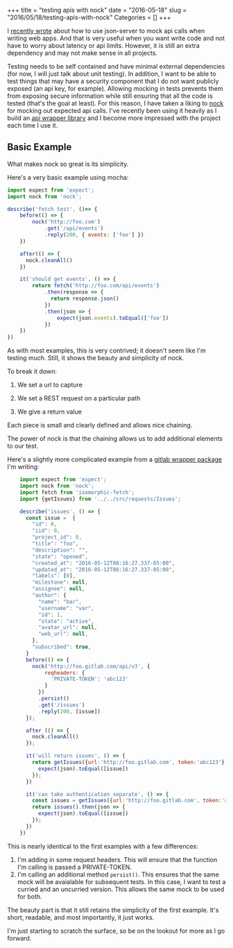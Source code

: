 +++
title = "testing apis with nock"
date = "2016-05-18"
slug = "2016/05/18/testing-apis-with-nock"
Categories = []
+++

I [recently wrote](/blog/2016/04/07/mocking-apis-locally-with-webpack-dot-environmentplugin-and-json-server/) about how to use json-server to mock api calls when writing web apps.
And that is very useful when you want write code and not have to worry about latency or api limits.
However, it is still an extra dependency and may not make sense in all projects.

Testing needs to be self contained and have minimal external dependencies (for now, I will just talk about unit testing).
In addition, I want to be able to test things that may have a security component that I do not want publicly exposed (an api key, for example).
Allowing mocking in tests prevents them from exposing secure information while still ensuring that all the code is tested (that's the goal at least).
For this reason, I have taken a liking to [nock](https://github.com/node-nock/nock) for mocking out expected api calls.
I've recently been using it heavily as I build an [api wrapper library](https://github.com/jsmapr1/frontend-gitlab/) and I become more impressed with the project each time I use it.

## Basic Example

What makes nock so great is its simplicity.

Here's a very basic example using mocha:

```javascript
import expect from 'expect';
import nock from 'nock';

describe('fetch test', ()=> {
    before(() => {
        nock('http://foo.com')
            .get('/api/events')
            .reply(200, { events: ['foo'] })
    })

    after(() => {
      nock.cleanAll()
    })

    it('should get events', () => {
        return fetch('http://foo.com/api/events')
            .then(response => {
              return response.json()
            })
            .then(json => {
                expect(json.events).toEqual(['foo'])
            })
    })
})

```

As with most examples, this is very contrived; it doesn't seem like I'm testing much.
Still, it shows the beauty and simplicity of nock.

To break it down: 

1. We set a url to capture

2. We set a REST request on a particular path

3. We give a return value

Each piece is small and clearly defined and allows nice chaining.

The power of nock is that the chaining allows us to add additional elements to our test.

Here's a slightly more complicated example from a [gitlab wrapper package](https://github.com/jsmapr1/frontend-gitlab/blob/a704f8f5fc2bc6165811ba31da8fbe401c37fd25/test/requests/issues--test.js) I'm writing:

```javascript
    import expect from 'expect';
    import nock from 'nock';
    import fetch from 'isomorphic-fetch';
    import {getIssues} from '../../src/requests/Issues';

    describe('issues', () => {
      const issue =  {
        "id": 0,
        "iid": 0,
        "project_id": 0,
        "title": "foo",
        "description": "",
        "state": "opened",
        "created_at": "2016-05-12T08:16:27.337-05:00",
        "updated_at": "2016-05-12T08:16:27.337-05:00",
        "labels": [0],
        "milestone": null,
        "assignee": null,
        "author": {
          "name": "bar",
          "username": "var",
          "id": 1,
          "state": "active",
          "avatar_url": null,
          "web_url": null,
        },
        "subscribed": true,
      }
      before(() => {
        nock('http://foo.gitlab.com/api/v3', {
            reqheaders: {
              'PRIVATE-TOKEN': 'abc123'
            }
          })
          .persist()
          .get('/issues')
          .reply(200, [issue])
      });

      after (() => {
        nock.cleanAll()
      });

      it('will return issues', () => {
        return getIssues({url:'http://foo.gitlab.com', token:'abc123'})().then(json => {
          expect(json).toEqual([issue])
        });
      })

      it('can take authentication separate', () => {
        const issues = getIssues({url:'http://foo.gitlab.com', token:'abc123'});
        return issues().then(json => {
          expect(json).toEqual([issue])
        });
      })
    })
```

This is nearly identical to the first examples with a few differences:

1. I'm adding in some request headers. This will ensure that the function I'm calling is passed a PRIVATE-TOKEN.
2. I'm calling an additional method `persist()`. This ensures that the same mock will be avaialable for subsequent tests.
In this case, I want to test a curried and an uncurried version. This allows the same mock to be used for both.

The beauty part is that it still retains the simplicity of the first example.
It's short, readable, and most importantly, it just works.

I'm just starting to scratch the surface, so be on the lookout for more as I go forward.
